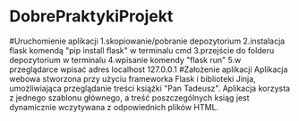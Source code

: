 # DobrePraktykiProjekt

#Uruchomienie aplikacji
1.skopiowanie/pobranie depozytorium
2.instalacja flask komendą "pip install flask" w terminalu cmd
3.przejście do folderu depozytorium w terminalu
4.wpisanie komendy "flask run"
5.w przeglądarce wpisać adres localhost 127.0.0.1
#Założenie aplikacji
Aplikacja webowa stworzona przy użyciu frameworka Flask i biblioteki Jinja, umożliwiająca przeglądanie treści książki "Pan Tadeusz". Aplikacja korzysta z jednego szablonu głównego, a treść poszczególnych ksiąg jest dynamicznie wczytywana z odpowiednich plików HTML.
